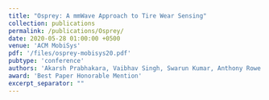 ```yaml
---
title: "Osprey: A mmWave Approach to Tire Wear Sensing"
collection: publications
permalink: /publications/Osprey/
date: 2020-05-28 01:00:00 +0500
venue: 'ACM MobiSys'
pdf: '/files/osprey-mobisys20.pdf'
pubtype: 'conference'
authors: 'Akarsh Prabhakara, Vaibhav Singh, Swarun Kumar, Anthony Rowe'
award: 'Best Paper Honorable Mention'
excerpt_separator: ""
---
```

